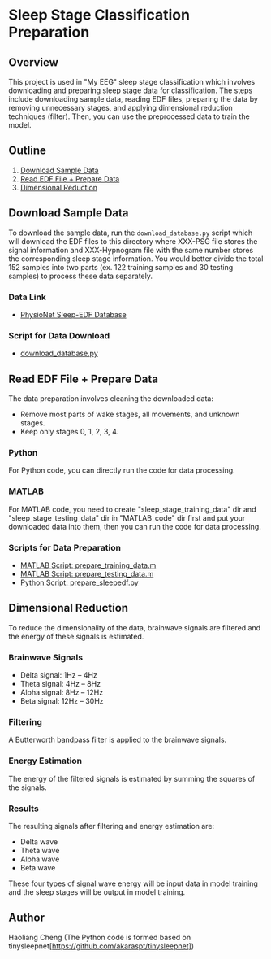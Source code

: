 # Sleep Stage Classification Preparation

## Overview
This project is used in "My EEG" sleep stage classification which involves downloading and preparing sleep stage data for classification. The steps include downloading sample data, reading EDF files, preparing the data by removing unnecessary stages, and applying dimensional reduction techniques (filter). Then, you can use the preprocessed data to train the model.

## Outline
1. [Download Sample Data](#download-sample-data)
2. [Read EDF File + Prepare Data](#read-edf-file--prepare-data)
3. [Dimensional Reduction](#dimensional-reduction)

## Download Sample Data
To download the sample data, run the `download_database.py` script which will download the EDF files to this directory where XXX-PSG file stores the signal information and XXX-Hypnogram file with the same number stores the corresponding sleep stage information. You would better divide the total 152 samples into two parts (ex. 122 training samples and 30 testing samples) to process these data separately.

### Data Link
- [PhysioNet Sleep-EDF Database](https://www.physionet.org/files/sleep-edfx/1.0.0/)

### Script for Data Download
- [download_database.py](https://github.com/HaoliangCheng/sleep-stage-classification/blob/main/download_database.py)

## Read EDF File + Prepare Data
The data preparation involves cleaning the downloaded data:
- Remove most parts of wake stages, all movements, and unknown stages.
- Keep only stages 0, 1, 2, 3, 4.

### Python
For Python code, you can directly run the code for data processing. 

### MATLAB
For MATLAB code, you need to create "sleep_stage_training_data" dir and "sleep_stage_testing_data" dir in "MATLAB_code" dir first and put your downloaded data into them, then you can run the code for data processing.

### Scripts for Data Preparation
- [MATLAB Script: prepare_training_data.m](https://github.com/HaoliangCheng/sleep-stage-classification/blob/main/MATLAB_code/prepare_training_data.m)
- [MATLAB Script: prepare_testing_data.m](https://github.com/HaoliangCheng/sleep-stage-classification/blob/main/MATLAB_code/prepare_testing_data.m)
- [Python Script: prepare_sleepedf.py](https://github.com/HaoliangCheng/sleep-stage-classification/blob/main/prepare_sleepedf.py)

## Dimensional Reduction
To reduce the dimensionality of the data, brainwave signals are filtered and the energy of these signals is estimated.

### Brainwave Signals
- Delta signal: 1Hz – 4Hz
- Theta signal: 4Hz – 8Hz
- Alpha signal: 8Hz – 12Hz
- Beta signal: 12Hz – 30Hz

### Filtering
A Butterworth bandpass filter is applied to the brainwave signals.

### Energy Estimation
The energy of the filtered signals is estimated by summing the squares of the signals.

### Results
The resulting signals after filtering and energy estimation are:
- Delta wave
- Theta wave
- Alpha wave
- Beta wave
  
These four types of signal wave energy will be input data in model training and the sleep stages will be output in model training.

## Author
Haoliang Cheng (The Python code is formed based on tinysleepnet[https://github.com/akaraspt/tinysleepnet])
